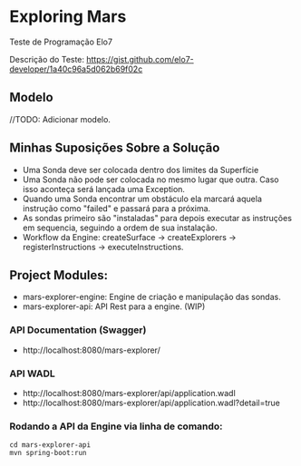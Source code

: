 # Exploring Mars
Teste de Programação Elo7

Descrição do Teste:
https://gist.github.com/elo7-developer/1a40c96a5d062b69f02c

## Modelo
//TODO: Adicionar modelo.

## Minhas Suposições Sobre a Solução
 - Uma Sonda deve ser colocada dentro dos limites da Superfície
 - Uma Sonda não pode ser colocada no mesmo lugar que outra. Caso isso aconteça será lançada uma Exception.
 - Quando uma Sonda encontrar um obstáculo ela marcará aquela instrução como "failed" e passará para a próxima.
 - As sondas primeiro são "instaladas" para depois executar as instruções em sequencia, seguindo a ordem de sua instalação.
 - Workflow da Engine:  createSurface -> createExplorers -> registerInstructions -> executeInstructions.
 

## Project Modules:
 - mars-explorer-engine: Engine de criação e manipulação das sondas.
 - mars-explorer-api: API Rest para a engine. (WIP)

### API Documentation (Swagger)
 - http://localhost:8080/mars-explorer/

### API WADL
 - http://localhost:8080/mars-explorer/api/application.wadl
 - http://localhost:8080/mars-explorer/api/application.wadl?detail=true

### Rodando a API da Engine via linha de comando:
```
cd mars-explorer-api
mvn spring-boot:run
```